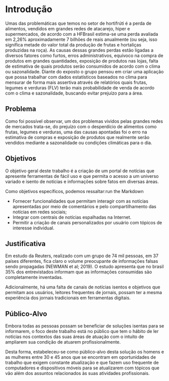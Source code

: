 # Introdução

Umas das problemáticas que temos no setor de hortifrúti é a perda de alimentos, vendidos em grandes redes de atacarejo, hiper e supermercados, de acordo com a HFBrasil estima-se uma perda avaliada em 2,26% aproximadamente 7 bilhões de reais anualmente (ou seja, isso significa metade do valor total da produção de frutas e hortaliças produzidas na roça).
As causas dessas grandes perdas estão ligadas a diversos fatores como furtos, erros administrativos, equívoco na compra de produtos em grandes quantidades, exposição de produtos nas lojas, falta de estimativa de quais produtos serão consumidos de acordo com o clima ou sazonalidade. Diante do exposto o grupo pensou em criar uma aplicação que possa trabalhar com dados estatísticos baseados no clima para mensurar de forma mais assertiva através de relatórios quais frutas, legumes e verduras (FLV) terão mais probabilidade de venda de acordo com o clima e sazonalidade, buscando evitar prejuízo para a área. 
 


## Problema

Como foi possível observar, um dos problemas vividos pelas grandes redes de mercados trata-se, do prejuízo com o desperdício de alimentos como frutas, legumes e verduras, uma das causas apontadas foi o erro na estimativa de compras e exposição de produtos que realmente serão vendidos mediante a sazonalidade ou condições climáticas para o dia.

## Objetivos

O objetivo geral deste trabalho é a criação de um portal de notícias que apresente ferramentas de fácil uso e que permita o acesso a um universo variado e isento de notícias e informações sobre fatos em diversas áreas.

Como objetivos específicos, podemos ressaltar:run the Markdown
*	Fornecer funcionalidades que permitam interagir com as notícias apresentadas por meio de comentários e pelo compartilhamento das notícias em redes sociais;
*	Integrar com centrais de notícias espalhadas na Internet.
*	Permitir a criação de canais personalizados por usuário com tópicos de interesse individual.


## Justificativa
Em estudo da Reuters, realizado com um grupo de 74 mil pessoas, em 37 países diferentes, fica claro o volume preocupante de informações falsas sendo propagadas (NEWMAN et al; 2019). O estudo apresenta que no brasil 35% dos entrevistados informam que as informações consumidas são completamente inventadas. 

Adicionalmente, há uma falta de canais de notícias isentos e objetivos que permitam aos usuários, leitores frequentes de jornais, possam ter a mesma experiência dos jornais tradicionais em ferramentas digitais. 



## Público-Alvo

Embora todas as pessoas possam se beneficiar de soluções isentas para se informarem, o foco deste trabalho está no público que tem o hábito de ler notícias nos contextos das suas áreas de atuação com o intuito de ampliarem sua condição de atuarem profissionalmente.

Desta forma, estabeleceu-se como público-alvo desta solução os homens e as mulheres entre 30 e 45 anos que se encontram em oportunidades de trabalho que exigem constante atualização e que fazem uso frequente de computadores e dispositivos móveis para se atualizarem com tópicos que vão além dos assuntos relacionados às suas atividades profissionais.
